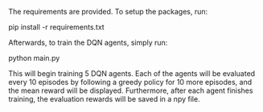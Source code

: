 The requirements are provided. To setup the packages, run:

pip install -r requirements.txt

Afterwards, to train the DQN agents, simply run:

python main.py

This will begin training 5 DQN agents. Each of the agents will be evaluated every 10 episodes by following a greedy policy for 10 more episodes, and the mean reward will be displayed. Furthermore, after each agent finishes training, the evaluation rewards will be saved in a npy file.
